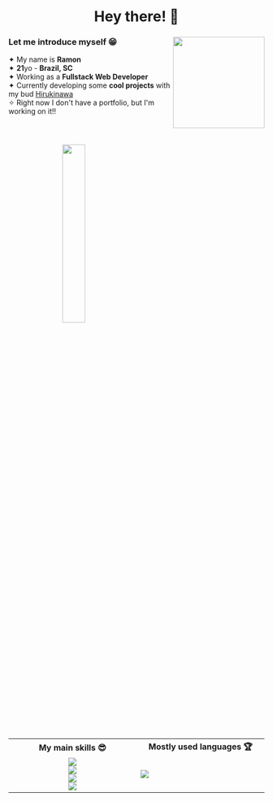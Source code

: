 <h1 align="center">Hey there! 👋</h1>
<div>
  <img align="right" height="180px" src="https://i.imgur.com/DV84yp3.png"/>
  <h3>Let me introduce myself 😁</h3>
  ✦ My name is <b>Ramon</b></br>
  ✦ <b>21</b>yo - <b>Brazil, SC</b></br>
  ✦ Working as a <b>Fullstack Web Developer</b></br>
  ✦ Currently developing some <b>cool projects</b> with my bud <a target="_blank" href="https://github.com/Hirukinawa">Hirukinawa</a></br>
  ✧ Right now I don't have a portfolio, but I'm working on it!!</br>
</div></br>

#

<div align="right">
  <img align="left" width="30%" src="https://i1.sndcdn.com/artworks-000454973544-3kk23u-t500x500.jpg"/>
  <table width="60%">
    <tr>
      <th align="center" width="30%">My main skills 😎</th>
      <th width="30%">Mostly used languages 🏆</th>
    </tr>
    <tr>
      <td align="center" width="30%">
        <img src="https://skillicons.dev/icons?i=js,react,vue,laravel"/></br>
        <img src="https://skillicons.dev/icons?i=figma,tailwind,sass"/></br>
        <img src="https://skillicons.dev/icons?i=mysql,graphql,mongodb,firebase"/></br>
        <img src="https://skillicons.dev/icons?i=git,nodejs,express"/></br>
      </td>
      <td width="30%">
        <a href='https://github.com/ramonpdx03'><img src="https://github-readme-stats.vercel.app/api/top-langs/?username=ramonpdx03&langs_count=6&theme=transparent&hide_title=true&hide_border=false"/></a>
      </td>
    </tr>
  </table>
</div>
